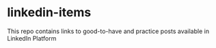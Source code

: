 # linkedin-items
This repo contains links to good-to-have and practice posts available in LinkedIn Platform
